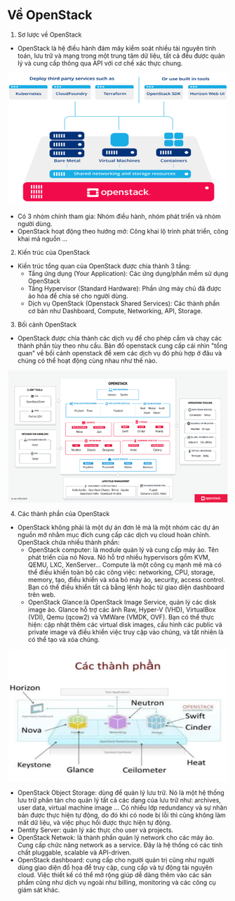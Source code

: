 # Về OpenStack

1. Sơ lược về OpenStack 
* OpenStack là hệ điều hành đám mây kiểm soát nhiều tài nguyên tính toán, lưu trữ và mạng trong một trung tâm dữ liệu, tất cả đều được quản lý và cung cấp thông qua API với cơ chế xác thực chung.
  
<p align="center">
 <img src="Picture/openstack.svg" width="500" height="300" />
</p>

* Có 3 nhóm chính tham gia: Nhóm điều hành, nhóm phát triển và nhóm người dùng.
* OpenStack hoạt động theo hướng mở: Công khai lộ trình phát triển, công khai mã nguồn …

2. Kiến trúc của OpenStack
* Kiến trúc tổng quan của OpenStack được chia thành 3 tầng:
  - Tầng ứng dụng (Your Application): Các ứng dụng/phần mềm sử dụng OpenStack
  - Tầng Hypervisor (Standard Hardware): Phần ứng máy chủ đã được ảo hóa để chia sẻ cho người dùng.
  - Dịch vụ OpenStack (Openstack Shared Services): Các thành phần cơ bản như Dashboard, Compute, Networking, API, Storage.

3. Bối cảnh OpenStack
* OpenStack được chia thành các dịch vụ để cho phép cắm và chạy các thành phần tùy theo nhu cầu. Bản đồ openstack cung cấp cái nhìn "tổng quan" về bối cảnh openstack để xem các dịch vụ đó phù hợp ở đâu và chúng có thể hoạt động cùng nhau như thế nào.

<p align="center">
 <img src="Picture/boicanh.png" width="500" height="300" />
</p>
 
4. Các thành phần của OpenStack
* OpenStack không phải là một dự án đơn lẻ mà là một nhóm các dự án nguồn mở nhằm mục đích cung cấp các dịch vụ cloud hoàn chỉnh. OpenStack chứa nhiều thành phần:
  - OpenStack computer: là module quản lý và cung cấp máy ảo. Tên phát triển của nó Nova. Nó hỗ trợ nhiều hypervisors gồm KVM, QEMU, LXC, XenServer… Compute là một công cụ mạnh mẽ mà có thể điều khiển toàn bộ các công việc: networking, CPU, storage, memory, tạo, điều khiển và xóa bỏ máy ảo, security, access control. Bạn có thể điều khiển tất cả bằng lệnh hoặc từ giao diện dashboard trên web.
  - OpenStack Glance:là OpenStack Image Service, quản lý các disk image ảo. Glance hỗ trợ các ảnh Raw, Hyper-V (VHD), VirtualBox (VDI), Qemu (qcow2) và VMWare (VMDK, OVF). Bạn có thể thực hiện: cập nhật thêm các virtual disk images, cấu hình các public và private image và điều khiển việc truy cập vào chúng, và tất nhiên là có thể tạo và xóa chúng.
 
<p align="center">
 <img src="Picture/cacthanhphan.webp" width="500" height="300" />
</p>
   
  - OpenStack Object Storage: dùng để quản lý lưu trữ. Nó là một hệ thống lưu trữ phân tán cho quản lý tất cả các dạng của lưu trữ như: archives, user data, virtual machine image … Có nhiều lớp redundancy và sự nhân bản được thực hiện tự động, do đó khi có node bị lỗi thì cũng không làm mất dữ liệu, và việc phục hồi được thực hiện tự động.
  - Dentity Server: quản lý xác thực cho user và projects.
  - OpenStack Netwok: là thành phần quản lý network cho các máy ảo. Cung cấp chức năng network as a service. Đây là hệ thống có các tính chất pluggable, scalable và API-driven.
  - OpenStack dashboard: cung cấp cho người quản trị cũng như người dùng giao diện đồ họa để truy cập, cung cấp và tự động tài nguyên cloud. Việc thiết kế có thể mở rộng giúp dễ dàng thêm vào các sản phẩm cũng như dịch vụ ngoài như billing, monitoring và các công cụ giám sát khác.
